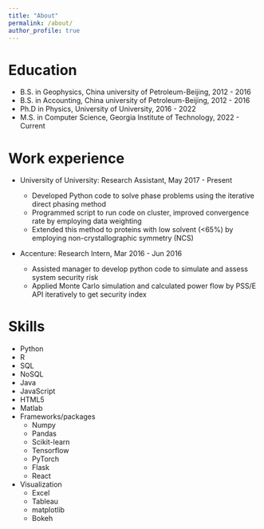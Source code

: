 ```yaml
---
title: "About"
permalink: /about/
author_profile: true
---
```


Education
======
* B.S. in Geophysics, China university of Petroleum-Beijing, 2012 - 2016
* B.S. in Accounting, China university of Petroleum-Beijing, 2012 - 2016
* Ph.D in Physics, University of University, 2016 - 2022 
* M.S. in Computer Science, Georgia Institute of Technology, 2022 - Current

Work experience
======
* University of University: Research Assistant, May 2017 - Present
  * Developed Python code to solve phase problems using the iterative direct phasing method
  * Programmed script to run code on cluster, improved convergence rate by employing data weighting
  * Extended this method to proteins with low solvent (<65%) by employing non-crystallographic symmetry (NCS)

* Accenture: Research Intern, Mar 2016 - Jun 2016
  * Assisted manager to develop python code to simulate and assess system security risk
  * Applied Monte Carlo simulation and calculated power flow by PSS/E API iteratively to get security index
  
Skills
======
* Python
* R
* SQL
* NoSQL
* Java
* JavaScript
* HTML5
* Matlab
* Frameworks/packages
  * Numpy
  * Pandas
  * Scikit-learn
  * Tensorflow
  * PyTorch
  * Flask
  * React
* Visualization
  * Excel
  * Tableau
  * matplotlib
  * Bokeh
